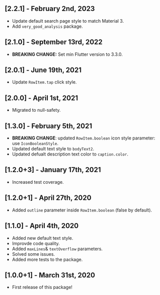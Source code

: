 ## [2.2.1] - February 2nd, 2023

- Update default search page style to match Material 3.
- Add `very_good_analysis` package.

## [2.1.0] - September 13rd, 2022

- **BREAKING CHANGE:** Set min Flutter version to 3.3.0.

## [2.0.1] - June 19th, 2021

* Update `RowItem.tap` click style.

## [2.0.0] - April 1st, 2021

* Migrated to null-safety.

## [1.3.0] - February 5th, 2021

- **BREAKING CHANGE**: updated `RowItem.boolean` icon style parameter: use `IconBooleanStyle`.
- Updated default text style to `bodyText2`.
- Updated defualt description text color to `caption.color`.

## [1.2.0+3] - January 17th, 2021

- Increased test coverage.

## [1.2.0+1] - April 27th, 2020

- Added `outline` parameter inside `RowItem.boolean` (false by default).

## [1.1.0] - April 4th, 2020

- Added new default text style.
- Improvde code quality.
- Added `maxLines`& `textOverflow` parameters.
- Solved some issues.
- Added more tests to the package.

## [1.0.0+1] - March 31st, 2020

- First release of this package!
